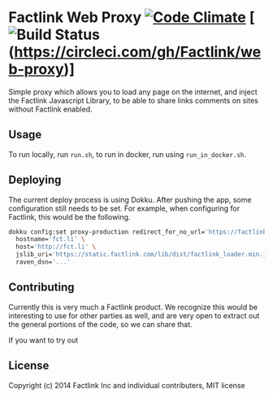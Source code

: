 # Factlink Web Proxy [![Code Climate](https://codeclimate.com/github/Factlink/web-proxy.png)](https://codeclimate.com/github/Factlink/web-proxy) [![Build Status](https://circleci.com/gh/Factlink/web-proxy.png?circle-token=433d315298235b0c2fbf7b2670a92a8)(https://circleci.com/gh/Factlink/web-proxy)]

Simple proxy which allows you to load any page on the internet, and inject the Factlink Javascript Library, to be able to share links comments on sites without Factlink enabled.

## Usage

To run locally, run `run.sh`, to run in docker, run using `run_in_docker.sh`.

## Deploying

The current deploy process is using Dokku. After pushing the app, some configuration still needs to be set. For example, when configuring for Factlink, this would be the following.

```bash
dokku config:set proxy-production redirect_for_no_url='https://factlink.com' \
  hostname='fct.li' \
  host='http://fct.li' \
  jslib_uri='https://static.factlink.com/lib/dist/factlink_loader.min.js?o=proxy' \
  raven_dsn='...'
```

## Contributing

Currently this is very much a Factlink product. We recognize this would be interesting to use for other parties as well, and are very open to extract out the general portions of the code, so we can share that.

If you want to try out

## License

Copyright (c) 2014 Factlink Inc and individual contributers, MIT license


